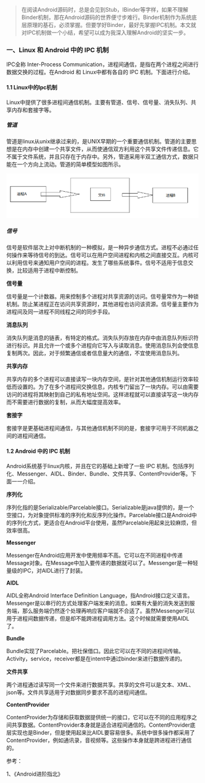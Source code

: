 > 在阅读Android源码时，总是会见到Stub，IBinder等字样，如果不理解Binder机制，那在Android源码的世界便寸步难行。Binder机制作为系统底层原理的基石，必须掌握。但要学好Binder，最好先掌握IPC机制。本文就对IPC机制做一个小结，希望可以成为我深入理解Android的坚实一步。
>

### 一、Linux 和 Android 中的 IPC 机制

IPC全称 Inter-Process Communication，进程间通信，是指在两个进程之间进行数据交换的过程。在Android 和 Linux中都有各自的 IPC 机制。下面进行介绍。

#### 1.1 Linux中的Ipc机制

Linux中提供了很多进程间通信机制。主要有管道、信号、信号量、消失队列、共享内存和套接字等。

##### **管道**

管道是linux从unix继承过来的，是UNIX早期的一个重要通信机制。管道的主要思想是在内存中创建一个共享文件，从而使通信双方利用这个共享文件传递信息。它不属于文件系统，并且只存在于内存中。另外，管道采用半双工通信方式，数据只能在一个方向上流动。管道的简单模型如图所示。

![image-20210906230128079](images/image-20210906230128079.png)

##### **信号**

信号是软件层次上对中断机制的一种模拟，是一种异步通信方式。进程不必通过任何操作来等待信号的到达。信号可以在用户空间进程和内核之间直接交互。内核可以利用信号来通知用户空间的进程。发生了哪些系统事件。信号不适用于信息交换，比较适用于进程中断控制。

**信号量**

信号量是一个计数器。用来控制多个进程对共享资源的访问。信号量常作为一种锁机制。防止某进程正在访问共享资源时，其他进程也访问该资源。信号量主要作为进程间及同一进程不同线程之间的同步手段。

**消息队列**

消失队列是消息的链表，有特定的格式。消失队列存放在内存中由消息队列标识符进行标识。并且允许一个或多个进程向它写入与读取消息。使用消息队列会使信息复制两次。因此，对于频繁通信或者信息量大的通信，不宜使用消息队列。

**共享内存**

共享内存的多个进程可以直接读写一块内存空间，是针对其他通信机制运行效率较低而设置的。为了在多个进程间交换信息，内核专门留出了一块内存。可以由需要访问的进程将其映射到自己的私有地址空间。这样进程就可以直接读写这一块内存而不需要进行数据的复制，从而大幅度提高效率。

**套接字**

套接字是更基础进程间通信，与其他通信机制不同的是，套接字可用于不同机器之间的进程间通信。

#### 1.2 Android 中的 IPC 机制

Android系统基于linux内核，并且在它的基础上新增了一些 IPC 机制。包括序列化、Messenger、AIDL、Binder、Bundle、文件共享、ContentProvider等。下面一一介绍。

**序列化**

序列化指的是Serializable/Parcelable接口。Serializable是java提供的，是一个空接口，为对象提供标准的序列化和反序列化操作。Parcelable接口是Android中的序列化方式，更适合在Android平台使用，虽然Parcelable用起来比较麻烦，但效率很高。

**Messenger**

Messenger在Android应用开发中使用频率不高。它可以在不同进程中传递Message对象。在Message中加入要传递的数据就可以了。Messenger是一种轻量级的IPC，对AIDL进行了封装。

**AIDL**

AIDL全称Android Interface Definition Language，指Android接口定义语言。Messenger是以串行的方式处理客户端发来的消息。如果有大量的消失发送到服务端，那么服务端仍然逐个处理再响应客户端就不合适了。虽然Messenger可以用于进程间数据传递，但是却不能跨进程调用方法。这个时候就需要使用AIDL了。

**Bundle**

Bundle实现了Parcelable。把社保借口。因此它可以在不同的进程间传输。Activity，service，receiver都是在intent中通过binder来进行数据传递的。

**文件共享**

两个进程通过读写同一个文件来进行数据共享。共享的文件可以是文本、XML、json等。文件共享适用于对数据同步要求不高的进程间通信。

**ContentProvider**

ContentProvider为存储和获取数据提供统一的接口，它可以在不同的应用程序之间共享数据。ContentProvider本身就是适合进程间通信的。ContentProvider底层实现也是Binder，但是使用起来比AIDL要容易很多。系统中很多操作都采用了ContentProvider，例如通讯录，音视频等。这些操作本身就是跨进程进行通信的。



参考：

1、《Android进阶指北》